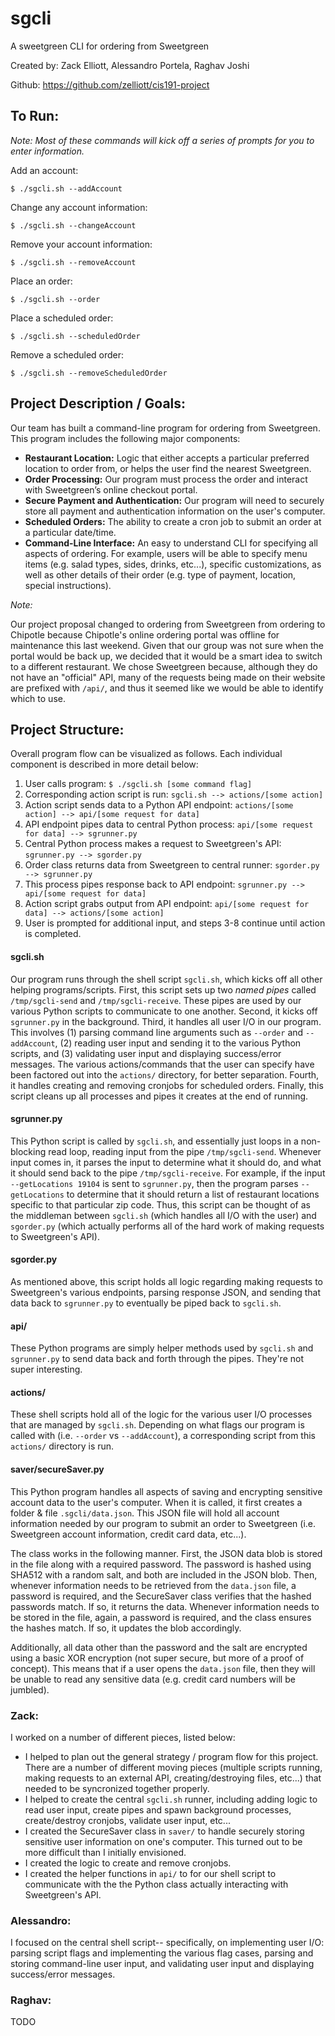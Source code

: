 # sgcli

A sweetgreen CLI for ordering from Sweetgreen

Created by: Zack Elliott, Alessandro Portela, Raghav Joshi

Github: https://github.com/zelliott/cis191-project

## To Run:

*Note: Most of these commands will kick off a series of prompts for you to enter information.*

Add an account:

```
$ ./sgcli.sh --addAccount
```

Change any account information:

```
$ ./sgcli.sh --changeAccount
```

Remove your account information:

```
$ ./sgcli.sh --removeAccount
```

Place an order:

```
$ ./sgcli.sh --order
```

Place a scheduled order:

```
$ ./sgcli.sh --scheduledOrder
```

Remove a scheduled order:

```
$ ./sgcli.sh --removeScheduledOrder
```

## Project Description / Goals:

Our team has built a command-line program for ordering from Sweetgreen.  This program includes the following major components:

* **Restaurant Location:** Logic that either accepts a particular preferred location to order from, or helps the user find the nearest Sweetgreen.
* **Order Processing:** Our program must process the order and interact with Sweetgreen’s online checkout portal.
* **Secure Payment and Authentication:** Our program will need to securely store all payment and authentication information on the user's computer.
* **Scheduled Orders:**  The ability to create a cron job to submit an order at a particular date/time.
* **Command-Line Interface:** An easy to understand CLI for specifying all aspects of ordering.  For example, users will be able to specify menu items (e.g. salad types, sides, drinks, etc...), specific customizations, as well as other details of their order (e.g. type of payment, location, special instructions).

*Note:*

Our project proposal changed to ordering from Sweetgreen from ordering to Chipotle because Chipotle's online ordering portal was offline for maintenance this last weekend.  Given that our group was not sure when the portal would be back up, we decided that it would be a smart idea to switch to a different restaurant.  We chose Sweetgreen because, although they do not have an "official" API, many of the requests being made on their website are prefixed with `/api/`, and thus it seemed like we would be able to identify which to use.

## Project Structure:

Overall program flow can be visualized as follows.  Each individual component is described in more detail below:


1. User calls program: `$ ./sgcli.sh [some command flag]`
2. Corresponding action script is run: `sgcli.sh --> actions/[some action]`
3. Action script sends data to a Python API endpoint: `actions/[some action] --> api/[some request for data]`
4. API endpoint pipes data to central Python process: `api/[some request for data] --> sgrunner.py`
5. Central Python process makes a request to Sweetgreen's API: `sgrunner.py --> sgorder.py`
6. Order class returns data from Sweetgreen to central runner: `sgorder.py --> sgrunner.py`
7. This process pipes response back to API endpoint: `sgrunner.py --> api/[some request for data]`
8. Action script grabs output from API endpoint: `api/[some request for data] --> actions/[some action]`
9. User is prompted for additional input, and steps 3-8 continue until action is completed.



#### sgcli.sh

Our program runs through the shell script `sgcli.sh`, which kicks off all other helping programs/scripts.  First, this script sets up two *named pipes* called `/tmp/sgcli-send` and `/tmp/sgcli-receive`.  These pipes are used by our various Python scripts to communicate to one another.  Second, it kicks off `sgrunner.py` in the background.  Third, it handles all user I/O in our program.  This involves (1) parsing command line arguments such as `--order` and `--addAccount`, (2) reading user input and sending it to the various Python scripts, and (3) validating user input and displaying success/error messages.  The various actions/commands that the user can specify have been factored out into the `actions/` directory, for better separation.  Fourth, it handles creating and removing cronjobs for scheduled orders.  Finally, this script cleans up all processes and pipes it creates at the end of running.

#### sgrunner.py

This Python script is called by `sgcli.sh`, and essentially just loops in a non-blocking read loop, reading input from the pipe `/tmp/sgcli-send`.  Whenever input comes in, it parses the input to determine what it should do, and what it should send back to the pipe `/tmp/sgcli-receive`.  For example, if the input `--getLocations 19104` is sent to `sgrunner.py`, then the program parses `--getLocations` to determine that it should return a list of restaurant locations specific to that particular zip code.  Thus, this script can be thought of as the middleman between `sgcli.sh` (which handles all I/O with the user) and `sgorder.py` (which actually performs all of the hard work of making requests to Sweetgreen's API).

#### sgorder.py

As mentioned above, this script holds all logic regarding making requests to Sweetgreen's various endpoints, parsing response JSON, and sending that data back to `sgrunner.py` to eventually be piped back to `sgcli.sh`.

#### api/

These Python programs are simply helper methods used by `sgcli.sh` and `sgrunner.py` to send data back and forth through the pipes.  They're not super interesting.

#### actions/

These shell scripts hold all of the logic for the various user I/O processes that are managed by `sgcli.sh`.  Depending on what flags our program is called with (i.e. `--order` vs `--addAccount`), a corresponding script from this `actions/` directory is run.

#### saver/secureSaver.py

This Python program handles all aspects of saving and encrypting sensitive account data to the user's computer.  When it is called, it first creates a folder & file `.sgcli/data.json`.  This JSON file will hold all account information needed by our program to submit an order to Sweetgreen (i.e. Sweetgreen account information, credit card data, etc...).

The class works in the following manner.  First, the JSON data blob is stored in the file along with a required password.  The password is hashed using SHA512 with a random salt, and both are included in the JSON blob.  Then, whenever information needs to be retrieved from the `data.json` file, a password is required, and the SecureSaver class verifies that the hashed passwords match.  If so, it returns the data.  Whenever information needs to be stored in the file, again, a password is required, and the class ensures the hashes match.  If so, it updates the blob accordingly.

Additionally, all data other than the password and the salt are encrypted using a basic XOR encryption (not super secure, but more of a proof of concept).  This means that if a user opens the `data.json` file, then they will be unable to read any sensitive data (e.g. credit card numbers will be jumbled).

### Zack:

I worked on a number of different pieces, listed below:
* I helped to plan out the general strategy / program flow for this project.  There are a number of different moving pieces (multiple scripts running, making requests to an external API, creating/destroying files, etc...) that needed to be syncronized together properly.
* I helped to create the central `sgcli.sh` runner, including adding logic to read user input, create pipes and spawn background processes, create/destroy cronjobs, validate user input, etc...
* I created the SecureSaver class in `saver/` to handle securely storing sensitive user information on one's computer.  This turned out to be more difficult than I initially envisioned.
* I created the logic to create and remove cronjobs.
* I created the helper functions in `api/` to for our shell script to communicate with the the Python class actually interacting with Sweetgreen's API.

### Alessandro:

I focused on the central shell script-- specifically, on implementing user I/O: parsing script flags and implementing the various flag cases, parsing and storing command-line user input, and validating user input and displaying success/error messages.

### Raghav:

TODO